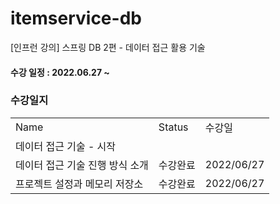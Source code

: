 # itemservice-db
[인프런 강의] 스프링 DB 2편 - 데이터 접근 활용 기술

#### 수강 일정 : 2022.06.27 ~

### 수강일지
| | | |
|-|-|-|
|Name|Status|수강일|
|데이터 접근 기술 - 시작| | |
|데이터 접근 기술 진행 방식 소개|수강완료|2022/06/27|
|프로젝트 설정과 메모리 저장소|수강완료|2022/06/27|
